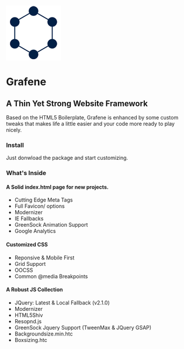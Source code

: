 ![](img/readme-grafene-logo.png "Grafene")
# Grafene
## A Thin Yet Strong Website Framework

Based on the HTML5 Boilerplate, Grafene is enhanced by some custom tweaks that makes life a little easier and your code more ready to play nicely.

### Install
Just donwload the package and start customizing.

### What's Inside
#### A Solid index.html page for new projects.
- Cutting Edge Meta Tags
- Full Favicon/ options
- Modernizer
- IE Fallbacks
- GreenSock Animation Support
- Google Analytics
 
#### Customized CSS
- Reponsive & Mobile First
- Grid Support
- OOCSS
- Common @media Breakpoints

#### A Robust JS Collection
- JQuery: Latest & Local Fallback (v2.1.0)
- Modernizer
- HTML5Shiv
- Resopnd.js
- GreenSock Jquery Support (TweenMax & JQuery GSAP)
- Backgroundsize.min.htc
- Boxsizing.htc



